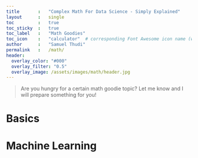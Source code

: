 ```yaml
---
title       :   "Complex Math For Data Science - Simply Explained"
layout      :   single
toc         :   true
toc_sticky  :   true
toc_label   :   "Math Goodies"
toc_icon    :   "calculator"  # corresponding Font Awesome icon name (without fa prefix)
author      :   "Samuel Thudi"
permalink   :   /math/
header: 
  overlay_color: "#000"
  overlay_filter: "0.5"
  overlay_image: /assets/images/math/header.jpg
---
```


> Are you hungry for a certain math goodie topic? Let me know and I will prepare something for you!

<h1>Basics</h1>

<h1>Machine Learning</h1>